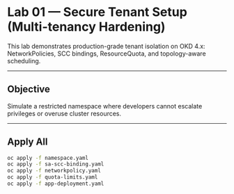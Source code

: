 # Lab 01 — Secure Tenant Setup (Multi-tenancy Hardening)

This lab demonstrates production-grade tenant isolation on OKD 4.x:
NetworkPolicies, SCC bindings, ResourceQuota, and topology-aware scheduling.

---

## Objective
Simulate a restricted namespace where developers cannot escalate privileges or overuse cluster resources.

---

## Apply All
```bash
oc apply -f namespace.yaml
oc apply -f sa-scc-binding.yaml
oc apply -f networkpolicy.yaml
oc apply -f quota-limits.yaml
oc apply -f app-deployment.yaml
